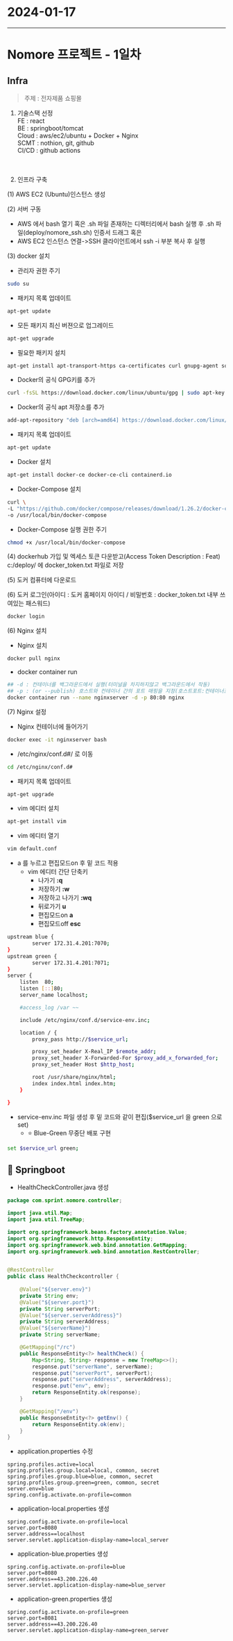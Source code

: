 # 2024-01-17
----------------

# Nomore 프로젝트 - 1일차

## Infra
> 주제 : 전자제품 쇼핑몰

1. 기술스택 선정   
FE : react   
BE : springboot/tomcat   
Cloud : aws/ec2/ubuntu + Docker + Nginx   
SCMT : nothion, git, github   
CI/CD : github actions   
<br><br>




2. 인프라 구축   

(1) AWS EC2 (Ubuntu)인스턴스 생성   

(2) 서버 구동   
- AWS 에서 bash 열기 혹은 .sh 파일 존재하는 디렉터리에서 bash 실행 후 .sh 파일(deploy/nomore_ssh.sh) 인증서 드래그
혹은 
- AWS EC2 인스턴스 연결->SSH 클라이언트에서 ssh -i 부분 복사 후 실행

(3) docker 설치   

- 관리자 권한 주기   
```bash
sudo su
```   

- 패키지 목록 업데이트
```bash
apt-get update
```

- 모든 패키지 최신 버젼으로 업그레이드
```bash
apt-get upgrade
```

- 필요한 패키지 설치
```bash
apt-get install apt-transport-https ca-certificates curl gnupg-agent software-properties-common
```

- Docker의 공식 GPG키를 추가
```bash
curl -fsSL https://download.docker.com/linux/ubuntu/gpg | sudo apt-key add -
```

- Docker의 공식 apt 저장소를 추가
```bash
add-apt-repository "deb [arch=amd64] https://download.docker.com/linux/ubuntu $(lsb_release -cs) stable"
```

- 패키지 목록 업데이트
```bash
apt-get update
```

-  Docker 설치
```bash
apt-get install docker-ce docker-ce-cli containerd.io
```

- Docker-Compose 설치
```bash
curl \
-L "https://github.com/docker/compose/releases/download/1.26.2/docker-compose-$(uname -s)-$(uname -m)" \
-o /usr/local/bin/docker-compose
```

- Docker-Compose 실행 권한 주기
```bash
chmod +x /usr/local/bin/docker-compose
```
(4) dockerhub 가입 및 엑세스 토큰 다운받고(Access Token Description : Feat) c:/deploy/ 에 docker_token.txt 파일로 저장   

(5) 도커 컴퓨터에 다운로드

(6) 도커 로그인(아이디 : 도커 홈페이지 아이디 / 비밀번호 : docker_token.txt 내부 쓰여있는 패스워드)
```bash
docker login
```
(6) Nginx 설치   
- Nginx 설치   
```bash
docker pull nginx
``` 
- docker container run   
```bash
## -d : 컨테이너를 백그라운드에서 실행(터미널을 차지하지않고 백그라운드에서 작동)
## -p : (or --publish) 호스트와 컨테이너 간의 포트 매핑을 지정(호스트포트:컨테이너포트)
docker container run --name nginxserver -d -p 80:80 nginx 
```

    
(7) Nginx 설정
- Nginx 컨테이너에 들어가기
```bash
docker exec -it nginxserver bash
```
- /etc/nginx/conf.d#/ 로 이동
```bash
cd /etc/nginx/conf.d#
```
- 패키지 목록 업데이트
```bash
apt-get upgrade
```
- vim 에디터 설치
```bash
apt-get install vim
```
- vim 에디터 열기
```bash
vim default.conf
```
- a 를 누르고 편집모드on 후 밑 코드 적용   
    - vim 에디터 간단 단축키
        - 나가기 <b>:q</b>
        - 저장하기 <b>:w</b>
        - 저장하고 나가기 <b>:wq</b>
        - 뒤로가기 <b>u</b>
        - 편집모드on <b>a</b>
        - 편집모드off <b>esc</b>

```bash
upstream blue {
        server 172.31.4.201:7070;
}
upstream green {
        server 172.31.4.201:7071;
}
server {
    listen  80;
    listen [::]80;
    server_name localhost;

    #access_log /var ~~

    include /etc/nginx/conf.d/service-env.inc;

    location / {
        proxy_pass http://$service_url;

        proxy_set_header X-Real_IP $remote_addr;
        proxy_set_header X-Forwarded-For $proxy_add_x_forwarded_for;
        proxy_set_header Host $http_host;

        root /usr/share/nginx/html;
        index index.html index.htm;
    }

}
```
- service-env.inc 파일 생성 후 밑 코드와 같이 편집($service_url 을 green 으로 set)   
    - ⭐ Blue-Green 무중단 배포 구현
```bash
set $service_url green;
```


## 🍃 Springboot
- HealthCheckController.java 생성
```java
package com.sprint.nomore.controller;

import java.util.Map;
import java.util.TreeMap;

import org.springframework.beans.factory.annotation.Value;
import org.springframework.http.ResponseEntity;
import org.springframework.web.bind.annotation.GetMapping;
import org.springframework.web.bind.annotation.RestController;


@RestController
public class HealthCheckcontroller {
    
    @Value("${server.env}")
    private String env;
    @Value("${server.port}")
    private String serverPort;
    @Value("${server.serverAddress}")
    private String serverAddress;
    @Value("${serverName}")
    private String serverName;

    @GetMapping("/rc")
    public ResponseEntity<?> healthCheck() {
        Map<String, String> response = new TreeMap<>();
        response.put("serverName", serverName);
        response.put("serverPort", serverPort);
        response.put("serverAddress", serverAddress);
        response.put("env", env);
        return ResponseEntity.ok(response);
    }

    @GetMapping("/env")
    public ResponseEntity<?> getEnv() {
        return ResponseEntity.ok(env);
    }
}

```

- application.properties 수정
```properties
spring.profiles.active=local
spring.profiles.group.local=local, common, secret
spring.profiles.group.blue=blue, common, secret
spring.profiles.group.green=green, common, secret
server.env=blue
spring.config.activate.on-profile=common
```   

- application-local.properties 생성
```properties
spring.config.activate.on-profile=local
server.port=8080
server.address==localhost
server.servlet.application-display-name=local_server
```

- application-blue.properties 생성
```properties
spring.config.activate.on-profile=blue
server.port=8080
server.address==43.200.226.40
server.servlet.application-display-name=blue_server
```

- application-green.properties 생성
```properties
spring.config.activate.on-profile=green
server.port=8081
server.address==43.200.226.40
server.servlet.application-display-name=green_server
```
